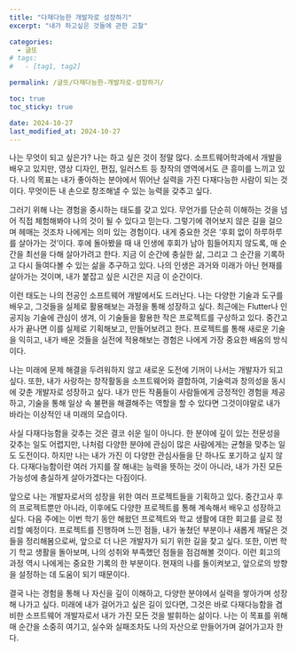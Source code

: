 ```yaml
---
title: "다재다능한 개발자로 성장하기"
excerpt: "내가 하고싶은 것들에 관한 고찰"

categories:
  - 글또
# tags:
#   - [tag1, tag2]

permalink: /글또/다재다능한-개발자로-성장하기/

toc: true
toc_sticky: true

date: 2024-10-27
last_modified_at: 2024-10-27
---
```


나는 무엇이 되고 싶은가? 나는 하고 싶은 것이 정말 많다. 소프트웨어학과에서 개발을 배우고 있지만, 영상 디자인, 편집, 일러스트 등 창작의 영역에서도 큰 흥미를 느끼고 있다. 나의 목표는 내가 좋아하는 분야에서 뛰어난 실력을 가진 다재다능한 사람이 되는 것이다. 무엇이든 내 손으로 창조해낼 수 있는 능력을 갖추고 싶다.

그러기 위해 나는 경험을 중시하는 태도를 갖고 있다. 무언가를 단순히 이해하는 것을 넘어 직접 체험해봐야 나의 것이 될 수 있다고 믿는다. 그렇기에 겪어보지 않은 길을 걸으며 헤매는 것조차 나에게는 의미 있는 경험이다. 내게 중요한 것은 ‘후회 없이 하루하루를 살아가는 것’이다. 후에 돌아봤을 때 내 인생에 후회가 남아 힘들어지지 않도록, 매 순간을 최선을 다해 살아가려고 한다. 지금 이 순간에 충실한 삶, 그리고 그 순간을 기록하고 다시 들여다볼 수 있는 삶을 추구하고 있다. 나의 인생은 과거와 미래가 아닌 현재를 살아가는 것이며, 내가 붙잡고 싶은 시간은 지금 이 순간이다.

이런 태도는 나의 전공인 소프트웨어 개발에서도 드러난다. 나는 다양한 기술과 도구를 배우고, 그것들을 실제로 활용해보는 과정을 통해 성장하고 싶다. 최근에는 Flutter나 인공지능 기술에 관심이 생겨, 이 기술들을 활용한 작은 프로젝트를 구상하고 있다. 중간고사가 끝나면 이를 실제로 기획해보고, 만들어보려고 한다. 프로젝트를 통해 새로운 기술을 익히고, 내가 배운 것들을 실전에 적용해보는 경험은 나에게 가장 중요한 배움의 방식이다.

나는 미래에 문제 해결을 두려워하지 않고 새로운 도전에 기꺼이 나서는 개발자가 되고 싶다. 또한, 내가 사랑하는 창작활동을 소프트웨어와 결합하여, 기술력과 창의성을 동시에 갖춘 개발자로 성장하고 싶다. 내가 만든 작품들이 사람들에게 긍정적인 경험을 제공하고, 기술을 통해 일상 속 불편을 해결해주는 역할을 할 수 있다면 그것이야말로 내가 바라는 이상적인 내 미래의 모습이다.

사실 다재다능함을 갖추는 것은 결코 쉬운 일이 아니다. 한 분야에 깊이 있는 전문성을 갖추는 일도 어렵지만, 나처럼 다양한 분야에 관심이 많은 사람에게는 균형을 맞추는 일도 도전이다. 하지만 나는 내가 가진 이 다양한 관심사들을 단 하나도 포기하고 싶지 않다. 다재다능함이란 여러 가지를 잘 해내는 능력을 뜻하는 것이 아니라, 내가 가진 모든 가능성에 충실하게 살아가겠다는 다짐이다.

앞으로 나는 개발자로서의 성장을 위한 여러 프로젝트들을 기획하고 있다. 중간고사 후의 프로젝트뿐만 아니라, 이후에도 다양한 프로젝트를 통해 계속해서 배우고 성장하고 싶다. 다음 주에는 이번 학기 동안 해왔던 프로젝트와 학교 생활에 대한 회고를 글로 정리할 예정이다. 프로젝트를 진행하며 느낀 점들, 내가 놓쳤던 부분이나 새롭게 깨달은 것들을 정리해봄으로써, 앞으로 더 나은 개발자가 되기 위한 길을 찾고 싶다. 또한, 이번 학기 학교 생활을 돌아보며, 나의 성취와 부족했던 점들을 점검해볼 것이다. 이런 회고의 과정 역시 나에게는 중요한 기록의 한 부분이다. 현재의 나를 돌이켜보고, 앞으로의 방향을 설정하는 데 도움이 되기 때문이다.

결국 나는 경험을 통해 나 자신을 깊이 이해하고, 다양한 분야에서 실력을 쌓아가며 성장해 나가고 싶다. 미래에 내가 걸어가고 싶은 길이 있다면, 그것은 바로 다재다능함을 겸비한 소프트웨어 개발자로서 내가 가진 모든 것을 발휘하는 삶이다. 나는 이 목표를 위해 매 순간을 소중히 여기고, 실수와 실패조차도 나의 자산으로 만들어가며 걸어가고자 한다.